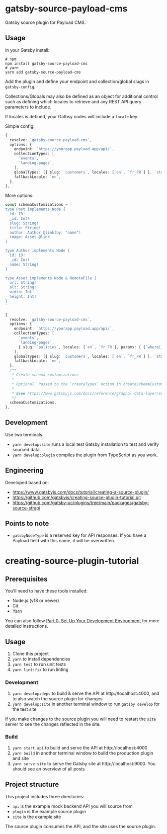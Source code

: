 # gatsby-source-payload-cms

Gatsby source plugin for Payload CMS.

## Usage

In your Gatsby install:

```
# npm
npm install gatsby-source-payload-cms
# yarn
yarn add gatsby-source-payload-cms
```

Add the plugin and define your endpoint and collection/global slugs in `gatsby-config`.

Collections/Globals may also be defined as an object for additional control such as defining which locales to retrieve and any REST API query parameters to include.

If locales is defined, your Gatbsy nodes will include a `locale` key.

Simple config:

```ts
{
  resolve: `gatsby-source-payload-cms`,
  options: {
    endpoint: `https://yourapp.payload.app/api/`,
    collectionTypes: [
      `events`,
      `landing-pages`,
    ],
    globalTypes: [{ slug: `customers`, locales: [`en`, `fr_FR`] }, `statistics`],
    fallbackLocale: `en`,
  },
},
```

More options:

```ts
const schemaCustomizations = `
type Post implements Node {
  id: ID!
  _id: Int!
  slug: String!
  title: String!
  author: Author @link(by: "name")
  image: Asset @link
}

type Author implements Node {
  id: ID!
  _id: Int!
  name: String!
}

type Asset implements Node & RemoteFile {
  url: String!
  alt: String!
  width: Int!
  height: Int!
}
`

{
  resolve: `gatsby-source-payload-cms`,
  options: {
    endpoint: `https://yourapp.payload.app/api/`,
    collectionTypes: [
      `events`,
      `landing-pages`,
      { slug: `policies`, locales: [`en`, `fr_FR`], params: { [`where[_status][equals]`]: `published` } },
    ],
    globalTypes: [{ slug: `customers`, locales: [`en`, `fr_FR`] }, `statistics`],
    fallbackLocale: `en`,
  },
  /**
   * Create schema customizations
   *
   * Optional. Passed to the `createTypes` action in createSchemaCustomization.
   *
   * @see https://www.gatsbyjs.com/docs/reference/graphql-data-layer/schema-customization
   */
  schemaCustomizations,
},
```

## Development

Use two terminals.

- `yarn develop:site` runs a local test Gatsby installation to test and verify sourced data.
- `yarn develop:plugin` compiles the plugin from TypeScript as you work.

## Engineering

Developed based on:

- https://www.gatsbyjs.com/docs/tutorial/creating-a-source-plugin/
- https://github.com/gatsbyjs/creating-source-plugin-tutorial.git
- https://github.com/gatsby-uc/plugins/tree/main/packages/gatsby-source-strapi

## Points to note

- `gatsbyNodeType` is a reserved key for API responses. If you have a Payload field with this name, it will be overwritten.

# creating-source-plugin-tutorial

## Prerequisites

You'll need to have these tools installed:

- Node.js (v18 or newer)
- Git
- Yarn

You can also follow [Part 0: Set Up Your Development Environment](https://www.gatsbyjs.com/docs/tutorial/part-0/) for more detailed instructions.

## Usage

1. Clone this project
1. `yarn` to install dependencies
1. `yarn test` to run unit tests
1. `yarn lint:fix` to run linting

### Development

1. `yarn develop:deps` to build & serve the API at http://localhost:4000, and to also watch the source plugin for changes
1. `yarn develop:site` in another terminal window to run `gatsby develop` for the test site

If you make changes to the source plugin you will need to restart the `site` server to see the changes reflected in the site.

### Build

1. `yarn start:api` to build and serve the API at http://localhost:4000
1. `yarn build` in another terminal window to build the production plugin and site
1. `yarn serve:site` to serve the Gatsby site at http://localhost:9000. You should see an overview of all posts

## Project structure

This project includes three directories:

- `api` is the example mock backend API you will source from
- `plugin` is the example source plugin
- `site` is the example site

The source plugin consumes the API, and the site uses the source plugin.
